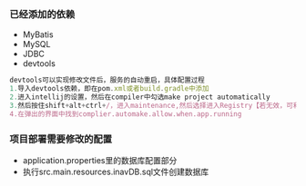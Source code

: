 ### 已经添加的依赖
- MyBatis
- MySQL
- JDBC
- devtools
```javascript
devtools可以实现修改文件后，服务的自动重启，具体配置过程
1.导入devtools依赖，即在pom.xml或者build.gradle中添加
2.进入intellij的设置，然后在compiler中勾选make project automatically
3.然后按住shift+alt+ctrl+/，进入maintenance,然后选择进入Registry【若无效，可利用intellij的搜索，搜索registry,找到registry...项目，点击进入】
4.在弹出的界面中找到complier.automake.allow.when.app.running
```


### 项目部署需要修改的配置
- application.properties里的数据库配置部分
- 执行src.main.resources.inavDB.sql文件创建数据库
